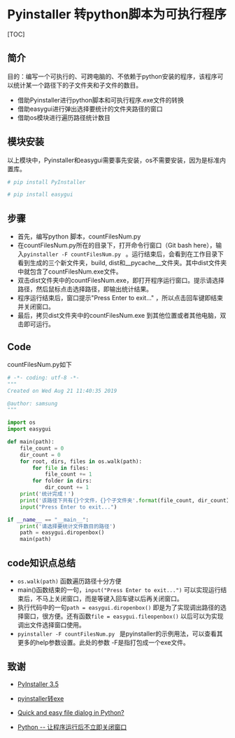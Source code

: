 # Pyinstaller 转python脚本为可执行程序

[TOC]

## 简介

目的：编写一个可执行的、可跨电脑的、不依赖于python安装的程序，该程序可以统计某一个路径下的子文件夹和子文件的数目。

* 借助Pyinstaller进行python脚本和可执行程序.exe文件的转换
* 借助easygui进行弹出选择要统计的文件夹路径的窗口
* 借助os模块进行遍历路径统计数目

## 模块安装

以上模块中，Pyinstaller和easygui需要事先安装，os不需要安装，因为是标准内置库。

```python
# pip install PyInstaller

# pip install easygui
```



## 步骤

* 首先，编写python 脚本，countFilesNum.py
* 在countFilesNum.py所在的目录下，打开命令行窗口（Git bash here），输入`pyinstaller -F countFilesNum.py ` 。运行结束后，会看到在工作目录下看到生成的三个新文件夹，build, dist和__pycache__文件夹。其中dist文件夹中就包含了countFilesNum.exe文件。
* 双击dist文件夹中的countFilesNum.exe，即打开程序运行窗口。提示请选择路径，然后鼠标点击选择路径，即输出统计结果。
* 程序运行结束后，窗口提示"Press Enter to exit..." ，所以点击回车键即结束并关闭窗口。
* 最后，拷贝dist文件夹中的countFilesNum.exe 到其他位置或者其他电脑，双击即可运行。

## Code

countFilesNum.py如下

```python
# -*- coding: utf-8 -*-
"""
Created on Wed Aug 21 11:40:35 2019

@author: samsung
"""

import os
import easygui

def main(path):
    file_count = 0
    dir_count = 0
    for root, dirs, files in os.walk(path):
        for file in files:
            file_count += 1
        for folder in dirs:
            dir_count += 1
    print('统计完成！')
    print('该路径下共有{}个文件，{}个子文件夹'.format(file_count, dir_count))
    input("Press Enter to exit...")

if __name__ == "__main__":
    print('请选择要统计文件数目的路径')
    path = easygui.diropenbox()
    main(path)
```

## code知识点总结

* `os.walk(path)` 函数遍历路径十分方便
* main()函数结束的一句，`input("Press Enter to exit...")` 可以实现运行结束后，不马上关闭窗口，而是等键入回车键以后再关闭窗口。
* 执行代码中的一句`path = easygui.diropenbox()` 即是为了实现调出路径的选择窗口，很方便。还有函数`file = easygui.fileopenbox()` 以后可以为实现调出文件选择窗口使用。
* `pyinstaller -F countFilesNum.py ` 是pyinstaller的示例用法，可以查看其更多的help参数设置。此处的参数 -F是指打包成一个exe文件。

## 致谢

* [ PyInstaller 3.5 ](https://pypi.org/project/PyInstaller/)

* [pyinstaller转exe](https://blog.csdn.net/solarnanocar/article/details/82077484)

* [Quick and easy file dialog in Python?](https://stackoverflow.com/questions/9319317/quick-and-easy-file-dialog-in-python)

* [Python -- 让程序运行后不立即关闭窗口](https://www.cnblogs.com/Joseph-AMI/p/4712988.html)

